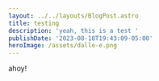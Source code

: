```yaml
---
layout: ../../layouts/BlogPost.astro
title: testing
description: 'yeah, this is a test '
publishDate: '2023-08-18T19:43:09-05:00'
heroImage: /assets/dalle-e.png
---
```

ahoy!
